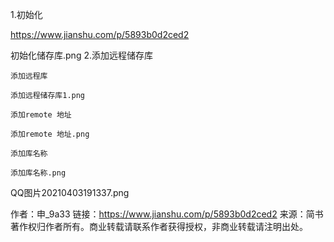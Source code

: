 1.初始化

https://www.jianshu.com/p/5893b0d2ced2

初始化储存库.png
2.添加远程储存库

    添加远程库

    添加远程储存库1.png

    添加remote 地址

    添加remote 地址.png

    添加库名称

    添加库名称.png


QQ图片20210403191337.png

作者：申_9a33
链接：https://www.jianshu.com/p/5893b0d2ced2
来源：简书
著作权归作者所有。商业转载请联系作者获得授权，非商业转载请注明出处。